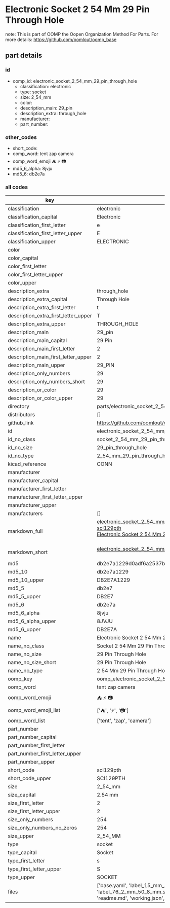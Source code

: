 # Electronic Socket 2 54 Mm 29 Pin Through Hole  

note: This is part of OOMP the Oopen Organization Method For Parts. For more details: https://github.com/oomlout/oomp_base

##  part details





### id
* oomp_id: electronic_socket_2_54_mm_29_pin_through_hole
  * classification: electronic
  * type: socket
  * size: 2_54_mm
  * color: 
  * description_main: 29_pin
  * description_extra: through_hole
  * manufacturer: 
  * part_number: 

### other_codes
* short_code: 
* oomp_word: tent zap camera
* oomp_word_emoji :tent: :zap: :camera:
* md5_6_alpha: 8jvju
* md5_6: db2e7a

### all codes 
| key | value |  
| --- | --- |  
| classification | electronic |  
| classification_capital | Electronic |  
| classification_first_letter | e |  
| classification_first_letter_upper | E |  
| classification_upper | ELECTRONIC |  
| color |  |  
| color_capital |  |  
| color_first_letter |  |  
| color_first_letter_upper |  |  
| color_upper |  |  
| description_extra | through_hole |  
| description_extra_capital | Through Hole |  
| description_extra_first_letter | t |  
| description_extra_first_letter_upper | T |  
| description_extra_upper | THROUGH_HOLE |  
| description_main | 29_pin |  
| description_main_capital | 29 Pin |  
| description_main_first_letter | 2 |  
| description_main_first_letter_upper | 2 |  
| description_main_upper | 29_PIN |  
| description_only_numbers | 29 |  
| description_only_numbers_short | 29 |  
| description_or_color | 29 |  
| description_or_color_upper | 29 |  
| directory | parts/electronic_socket_2_54_mm_29_pin_through_hole |  
| distributors | [] |  
| github_link | https://github.com/oomlout/oomlout_oomp_part_src/tree/main/parts/electronic_socket_2_54_mm_29_pin_through_hole/working |  
| id | electronic_socket_2_54_mm_29_pin_through_hole |  
| id_no_class | socket_2_54_mm_29_pin_through_hole |  
| id_no_size | 29_pin_through_hole |  
| id_no_type | 2_54_mm_29_pin_through_hole |  
| kicad_reference | CONN |  
| manufacturer |  |  
| manufacturer_capital |  |  
| manufacturer_first_letter |  |  
| manufacturer_first_letter_upper |  |  
| manufacturer_upper |  |  
| manufacturers | [] |  
| markdown_full | [electronic_socket_2_54_mm_29_pin_through_hole](https://github.com/oomlout/oomlout_oomp_part_src/tree/main/parts/electronic_socket_2_54_mm_29_pin_through_hole/working)<br>[sci129pth](https://github.com/oomlout/oomlout_oomp_part_src/tree/main/parts/electronic_socket_2_54_mm_29_pin_through_hole/working)<br>[Electronic Socket 2 54 Mm 29 Pin Through Hole](https://github.com/oomlout/oomlout_oomp_part_src/tree/main/parts/electronic_socket_2_54_mm_29_pin_through_hole/working)<br><br> |  
| markdown_short | [electronic_socket_2_54_mm_29_pin_through_hole](https://github.com/oomlout/oomlout_oomp_part_src/tree/main/parts/electronic_socket_2_54_mm_29_pin_through_hole/working)<br><br> |  
| md5 | db2e7a1229d0adf6a2537bdd2f15a654 |  
| md5_10 | db2e7a1229 |  
| md5_10_upper | DB2E7A1229 |  
| md5_5 | db2e7 |  
| md5_5_upper | DB2E7 |  
| md5_6 | db2e7a |  
| md5_6_alpha | 8jvju |  
| md5_6_alpha_upper | 8JVJU |  
| md5_6_upper | DB2E7A |  
| name | Electronic Socket 2 54 Mm 29 Pin Through Hole |  
| name_no_class | Socket 2 54 Mm 29 Pin Through Hole |  
| name_no_size | 29 Pin Through Hole |  
| name_no_size_short | 29 Pin Through Hole |  
| name_no_type | 2 54 Mm 29 Pin Through Hole |  
| oomp_key | oomp_electronic_socket_2_54_mm_29_pin_through_hole |  
| oomp_word | tent zap camera |  
| oomp_word_emoji | :tent: :zap: :camera: |  
| oomp_word_emoji_list | [':tent:', ':zap:', ':camera:'] |  
| oomp_word_list | ['tent', 'zap', 'camera'] |  
| part_number |  |  
| part_number_capital |  |  
| part_number_first_letter |  |  
| part_number_first_letter_upper |  |  
| part_number_upper |  |  
| short_code | sci129pth |  
| short_code_upper | SCI129PTH |  
| size | 2_54_mm |  
| size_capital | 2.54 mm |  
| size_first_letter | 2 |  
| size_first_letter_upper | 2 |  
| size_only_numbers | 254 |  
| size_only_numbers_no_zeros | 254 |  
| size_upper | 2_54_MM |  
| type | socket |  
| type_capital | Socket |  
| type_first_letter | s |  
| type_first_letter_upper | S |  
| type_upper | SOCKET |  
| files | ['base.yaml', 'label_15_mm_30_mm.pdf', 'label_15_mm_30_mm.svg', 'label_76_2_mm_50_8_mm.pdf', 'label_76_2_mm_50_8_mm.svg', 'label_oomlout_76_2_mm_50_8_mm.pdf', 'label_oomlout_76_2_mm_50_8_mm.svg', 'readme.md', 'working.json', 'working.yaml'] |  
